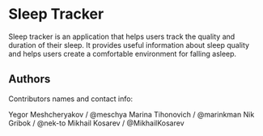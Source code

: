 # Sleep Tracker

Sleep tracker is an application that helps users track the quality and duration of their sleep. It provides useful information about sleep quality and helps users create a comfortable environment for falling asleep. 

## Authors

Contributors names and contact info:

Yegor Meshcheryakov / @meschya
Marina Tihonovich / @marinkman
Nik Gribok / @nek-to
Mikhail Kosarev / @MikhailKosarev
